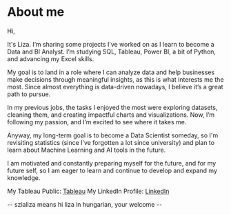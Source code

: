 # About me

Hi, 

It's Liza. I’m sharing some projects I’ve worked on as I learn to become a Data and BI Analyst.
I’m studying SQL, Tableau, Power BI, a bit of Python, and advancing my Excel skills. 

My goal is to land in a role where I can analyze data and 
help businesses make decisions through meaningful insights, 
as this is what interests me the most. 
Since almost everything is data-driven nowadays, I believe it’s a great path to pursue.

In my previous jobs, the tasks I enjoyed the most were exploring datasets, 
cleaning them, and creating impactful charts and visualizations. 
Now, I’m following my passion, and I’m excited to see where it takes me.

Anyway, my long-term goal is to become a Data Scientist someday,
so I'm revisiting statistics (since I’ve forgotten a lot since university) 
and plan to learn about Machine Learning and AI tools in the future.

I am motivated and constantly preparing myself for the future, and for my future self, 
so I am eager to learn and continue to develop and expand my knowledge.


My Tableau Public: [Tableau](https://public.tableau.com/app/profile/eliza.adam4483/vizzes)
My LinkedIn Profile: [LinkedIn](https://www.linkedin.com/in/eliza-adam-492955158/)

-- szializa means hi liza in hungarian, your welcome -- 


